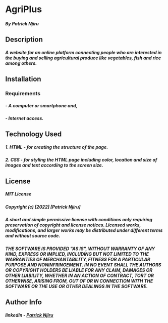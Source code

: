 # AgriPlus
##### By Patrick Njiru

## Description
##### A website for an online platform connecting people who are interested in the buying and selling agricultural produce like vegetables, fish and rice among others.
## Installation

### Requirements
##### - A computer or smartphone and,
##### - Internet access.

## Technology Used

##### 1. HTML - for creating the structure of the page.
##### 2. CSS - for styling the HTML page including color, location and size of images and text according to the screen size.

## License

##### MIT License

##### Copyright (c) [2022] [Patrick Njiru]

##### A short and simple permissive license with conditions only requiring preservation of copyright and license notices. Licensed works, modifications, and larger works may be distributed under different terms and without source code.

##### THE SOFTWARE IS PROVIDED "AS IS", WITHOUT WARRANTY OF ANY KIND, EXPRESS OR IMPLIED, INCLUDING BUT NOT LIMITED TO THE WARRANTIES OF MERCHANTABILITY, FITNESS FOR A PARTICULAR PURPOSE AND NONINFRINGEMENT. IN NO EVENT SHALL THE AUTHORS OR COPYRIGHT HOLDERS BE LIABLE FOR ANY CLAIM, DAMAGES OR OTHER LIABILITY, WHETHER IN AN ACTION OF CONTRACT, TORT OR OTHERWISE, ARISING FROM, OUT OF OR IN CONNECTION WITH THE SOFTWARE OR THE USE OR OTHER DEALINGS IN THE SOFTWARE.

## Author Info

##### linkedIn - [Patrick Njiru](httpswwwlinkedincominpatricknjiru7569241ba)
